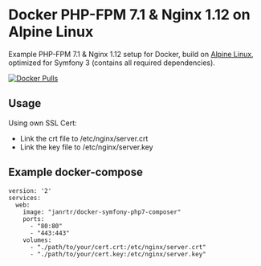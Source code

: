 Docker PHP-FPM 7.1 & Nginx 1.12 on Alpine Linux
==============================================
Example PHP-FPM 7.1 & Nginx 1.12 setup for Docker, build on [Alpine Linux](http://www.alpinelinux.org/), optimized for Symfony 3 (contains all required dependencies).


[![Docker Pulls](https://img.shields.io/docker/pulls/janrtr/docker-symfony-php7-composer.svg)](https://hub.docker.com/r/janrtr/docker-symfony-php7-composer/)

Usage
-----
Using own SSL Cert:
- Link the crt file to /etc/nginx/server.crt
- Link the key file to /etc/nginx/server.key

Example docker-compose
-----------------------
```
version: '2'
services:
  web:
    image: "janrtr/docker-symfony-php7-composer"
    ports:
      - "80:80"
      - "443:443"
    volumes:
      - "./path/to/your/cert.crt:/etc/nginx/server.crt"
      - "./path/to/your/cert.key:/etc/nginx/server.key"
```

